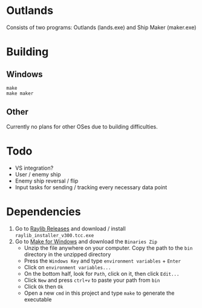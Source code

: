 # Outlands
Consists of two programs: Outlands (lands.exe) and Ship Maker (maker.exe)

# Building
## Windows
```
make
make maker
```
## Other
Currently no plans for other OSes due to building difficulties.

# Todo
* VS integration?
* User / enemy ship
* Enemy ship reversal / flip
* Input tasks for sending / tracking every necessary data point 

# Dependencies
1. Go to [Raylib Releases](https://github.com/raysan5/raylib/releases) and download / install `raylib_installer_v300.tcc.exe`
2. Go to [Make for Windows](http://gnuwin32.sourceforge.net/packages/make.htm) and download the `Binaries Zip`
    * Unzip the file anywhere on your computer. Copy the path to the `bin` directory in the unzipped directory
    * Press the `Windows Key` and type `environment variables` + `Enter`
    * Click on `environment variables...`
    * On the bottom half, look for `Path`, click on it, then click `Edit...`
    * Click `New` and press `ctrl+v` to paste your path from `bin`
    * Click `Ok` then `Ok`
    * Open a new `cmd` in this project and type `make` to generate the executable
